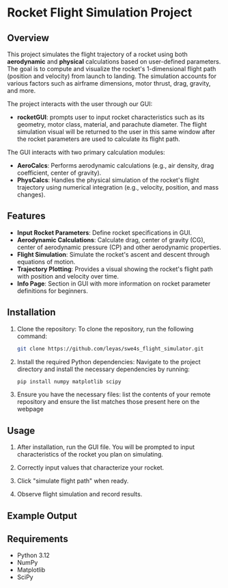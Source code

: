 # Rocket Flight Simulation Project

## Overview

This project simulates the flight trajectory of a rocket using both **aerodynamic** and **physical** calculations based on user-defined parameters. The goal is to compute and visualize the rocket's 1-dimensional flight path (position and velocity) from launch to landing. The simulation accounts for various factors such as airframe dimensions, motor thrust, drag, gravity, and more.

The project interacts with the user through our GUI:
- **rocketGUI**: prompts user to input rocket characteristics such as its geometry, motor class, material, and parachute diameter. The flight simulation visual will be returned to the user in this same window after the rocket parameters are used to calculate its flight path.

The GUI interacts with two primary calculation modules:
- **AeroCalcs**: Performs aerodynamic calculations (e.g., air density, drag coefficient, center of gravity).
- **PhysCalcs**: Handles the physical simulation of the rocket's flight trajectory using numerical integration (e.g., velocity, position, and mass changes).

## Features

- **Input Rocket Parameters**: Define rocket specifications in GUI.
- **Aerodynamic Calculations**: Calculate drag, center of gravity (CG), center of aerodynamic pressure (CP) and other aerodynamic properties.
- **Flight Simulation**: Simulate the rocket's ascent and descent through equations of motion.
- **Trajectory Plotting**: Provides a visual showing the rocket's flight path with position and velocity over time.
- **Info Page**: Section in GUI with more information on rocket parameter definitions for beginners.

## Installation

1. Clone the repository: To clone the repository, run the following command:
   ```bash
   git clone https://github.com/leyas/swe4s_flight_simulator.git
2. Install the required Python dependencies: Navigate to the project directory and install the necessary dependencies by running:

    ```bash
    pip install numpy matplotlib scipy

3. Ensure you have the necessary files: list the contents of your remote repository and ensure the list matches those present here on the webpage 

## Usage

1. After installation, run the GUI file. You will be prompted to input characteristics of the rocket you plan on simulating.

2. Correctly input values that characterize your rocket. 

3. Click "simulate flight path" when ready.

4. Observe flight simulation and record results. 

## Example Output

## Requirements
- Python 3.12
- NumPy
- Matplotlib
- SciPy

